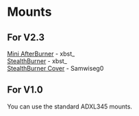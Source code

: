 # Mounts
## For V2.3
[Mini AfterBurner](./V2.3/MiniAB.stl) - xbst_
<br>[StealthBurner](./V2.3/StealthBurner.stl) - xbst_
<br>[StealthBurner Cover](./V2.3/SB_Cover.stl) - Samwiseg0
<br>
## For V1.0
You can use the standard ADXL345 mounts.
